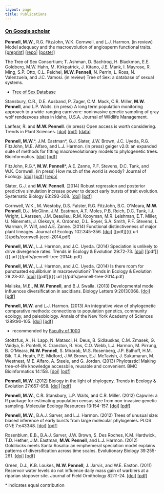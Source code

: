 ```yaml
---
layout: page
title: Publications
---
```


### [On Google scholar](http://scholar.google.com/citations?user=mxS1rJoAAAAJ&hl=en)


**Pennell, M.W.**, R.G. FitzJohn, W.K. Cornwell, and L.J. Harmon. (in review) Model adequacy and the macroevolution of angiosperm functional traits. [[preprint]](http://biorxiv.org/content/early/2014/04/07/004002) [[repo]](https://github.com/richfitz/modeladequacy) [[poster]](http://figshare.com/articles/_In_adequacy_of_phylogenetic_trait_models_Evo_Wibo_poster_/1008468)

The Tree of Sex Consortium; T. Ashman, D. Bachtrog, H. Blackmon, E.E. Goldberg, M.W. Hahn, M. Kirkpatrick, J. Kitano, J.E. Mank, I. Mayrose, R. Ming, S.P. Otto, C.L. Peichel, **M.W. Pennell**, N. Perrin, L. Ross, N. Valenzuela, and J.C. Vamosi. (in review) Tree of Sex: a database of sexual systems.

* [Tree of Sex Database](http://traitdb-dev.nescent.org/)

Stansbury, C.R., D.E. Ausband, P. Zager, C.M. Mack, C.R. Miller, **M.W. Pennell**, and L.P. Waits. (in press) A long term population monitoring approach to a wide-ranging carnivore: noninvasive genetic sampling of gray wolf rendezvous sites in Idaho, U.S.A. Journal of Wildlife Management.

Lanfear, R. and **M.W. Pennell**. (in press) Open access is worth considering. Trends in Plant Sciences. [[doi]](http://www.sciencedirect.com/science/article/pii/S1360138514001058#) [[pdf]]({{url}}/pdfs/lanfear-trpl-2014.pdf) [[data]](http://dx.doi.org/10.6084/m9.figshare.956240)

**Pennell, M.W.**\*, J.M. Eastman\*, G.J. Slater, J.W. Brown, J.C. Uyeda, R.G. FitzJohn, M.E. Alfaro, and L.J. Harmon. (in press) geiger v2.0: an expanded suite of methods for fitting macroevolutionary models to phylogenetic trees. Bioinformatics. [[doi]](http://bioinformatics.oxfordjournals.org/content/early/2014/04/10/bioinformatics.btu181.abstract) [[pdf]]({{url}}/pdfs/pennell-bioinf-2014.pdf)

FitzJohn, R.G.\*, **M.W. Pennell**\*, A.E. Zanne, P.F. Stevens, D.C. Tank, and W.K. Cornwell. (in press) How much of the world is woody? Journal of Ecology. [[doi]](http://onlinelibrary.wiley.com/doi/10.1111/1365-2745.12260/abstract) [[pdf]]({{url}}/pdfs/fitzjohn-jecol-2014.pdf) [[repo]](https://github.com/richfitz/wood)

Slater, G.J. and **M.W. Pennell**. (2014) Robust regression and posterior predictive simulation increase power to detect early bursts of trait evolution. Systematic Biology 63:293-308. [[doi]](http://sysbio.oxfordjournals.org/content/63/3/293.abstract) [[pdf]]({{url}}/pdfs/slater-sysbio-2014.pdf)

Cornwell, W.K., M. Westoby, D.S. Falster, R.G. FitzJohn, B.C. O'Meara, **M.W. Pennell**, D.J. McGlinn, J.M. Eastman, A.T. Moles, P.B. Reich, D.C. Tank, I.J. Wright, L.Aarssen, J.M. Beaulieu, R.M. Kooyman, M.R. Leishman, E.T. Miller, U. Niinemets, J. Oleksyn, A. Ordonez, D.L. Royer, S.A. Smith, P.F. Stevens, L. Warman, P. Wilf, and A.E. Zanne. (2014) Functional distinctiveness of major plant lineages. Journal of Ecology 102:345-356. [[doi]](http://onlinelibrary.wiley.com/doi/10.1111/1365-2745.12208/full) [[pdf]]({{ url }}/pdfs/cornwell-jecol-2014.pdf)

**Pennell, M.W.**, L.J. Harmon, and J.C. Uyeda. (2014) Speciation is unlikely to drive divergence rates. Trends in Ecology & Evolution 29:72-73. [[doi]](http://www.sciencedirect.com/science/article/pii/S0169534713003054) [[pdf]]({{ url }}/pdfs/pennell-tree-2014b.pdf)

**Pennell, M.W.**, L.J. Harmon, and J.C. Uyeda. (2014) Is there room for punctuated equilibrium in macroevolution? Trends in Ecology & Evolution 29:23-32. [[doi]](http://www.sciencedirect.com/science/article/pii/S0169534713001997) [[pdf]]({{ url }}/pdfs/pennell-tree-2014.pdf)

Maliska, M.E., **M.W. Pennell**, and B.J. Swalla. (2013) Developmental mode influences diversification in ascidians. Biology Letters 9:20130068. [[doi]](http://171.66.127.192/content/9/3/20130068.short) [[pdf]]({{url}}/pdfs/maliska-biolett-2013.pdf)

**Pennell, M.W.** and L.J. Harmon. (2013) An integrative view of phylogenetic comparative methods: connections to population genetics, community ecology, and paleobiology. Annals of the New York Academy of Sciences 1289:90-105. [[doi]](http://onlinelibrary.wiley.com/doi/10.1111/nyas.12157/full) [[pdf]]({{url}}/pdfs/pennell-nyas-2013.pdf)

* recommended by [Faculty of 1000](http://f1000.com/prime/718022005) 

Stoltzfus, A., H. Lapp, N. Matasci, H. Deus, B. Sidlauskas, C.M. Zmasek, G. Vaidya, E. Pontelli, K. Cranston, R. Vos, C.O. Webb, L.J. Harmon, M. Pirrung, B. O'Meara, **M.W. Pennell**, S. Mirarab, M.S. Rosenberg, J.P. Balhoff, H.M. Bik, T.A. Heath, P.E. Midford, J.W. Brown, E.J. McTavish, J. Sukumaran, M. Westneat, M.E. Alfaro, A. Steele, and G. Jordan. (2013) Phylotastic! Making tree-of-life knowledge accessbile, reusable and convenient. BMC Bioinformatics 14:158. [[doi]](http://www.biomedcentral.com/1471-2105/14/158) [[pdf]]({{url}}/pdfs/stoltzfus-bmc-2013.pdf)

**Pennell, M.W.** (2012) Biology in the light of phylogeny. Trends in Ecology & Evolution 27:657-658. [[doi]](http://www.sciencedirect.com/science/article/pii/S0169534712001899) [[pdf]]({{url}}/pdfs/pennell-tree-2012.pdf)

**Pennell, M.W.**, C.R. Stansbury, L.P. Waits, and C.R. Miller. (2012) Capwire: a R package for estimating population census size from non-invasive genetic sampling. Molecular Ecology Resources 13:154-157. [[doi]](http://onlinelibrary.wiley.com/doi/10.1111/1755-0998.12019/full) [[pdf]]({{url}}/pdfs/pennell-mer-2012.pdf)

**Pennell, M.W.**, B.A.J. Sarver, and L.J. Harmon. (2012) Trees of unusual size: biased inference of early bursts from large molecular phylogenies. PLOS ONE 7:e43348. [[doi]](http://www.plosone.org/article/info%3Adoi%2F10.1371%2Fjournal.pone.0043348) [[pdf]]({{url}}/pdfs/pennell-pone-2012.pdf)

Rosenblum, E.B., B.A.J. Sarver, J.W. Brown, S. Des Roches, K.M. Hardwick, T.D. Hether, J.M. Eastman, **M.W. Pennell**, and L.J. Harmon. (2012) Goldilocks meets Santa Rosalia: an emphemeral speciation model explains patterns of diversification across time scales. Evolutionary Biology 39:255-261. [[doi]](http://link.springer.com/article/10.1007/s11692-012-9171-x) [[pdf]]({{url}}/pdfs/rosenblum-evobio-2012.pdf)

Green, D.J., K.B. Loukes, **M.W. Pennell**, J. Jarvis, and W.E. Easton. (2011) Reservoir water levels do not influence daily mass gain of warblers at a riparian stopover site. Journal of Field Ornithology 82:11-24. [[doi]](http://onlinelibrary.wiley.com/doi/10.1111/j.1557-9263.2010.00303.x/full) [[pdf]]({{url}}/pdfs/green-jfo-2011.pdf)

\* indicates equal contribution

